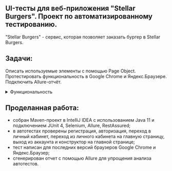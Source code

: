 ## UI-тесты для веб-приложения "Stellar Burgers". Проект по автоматизированному тестированию.
"Stellar Burgers" - сервис, которая позволяет заказать бургер в Stellar Burgers.

## Задачи:
Описать используемые элементы с помощью Page Object. 
Протестировать функциональность в Google Chrome и Яндекс.Браузере. 
Подключить Allure-отчёт.

<details>
<summary> Функциональность </summary> 
 
*Регистрация*
 - Проверить успешную регистрацию.
 - Проверить ошибку для некорректного пароля. Минимальный пароль — шесть символов.


*Вход*
 - Проверить вход по кнопке «Войти в аккаунт» на главной,
 - Проверить вход через кнопку «Личный кабинет»,
 - Проверить вход через кнопку в форме регистрации,
 - Проверить вход через кнопку в форме восстановления пароля.


*Переход в личный кабинет*

 - Проверить переход по клику на «Личный кабинет».
 - Проверить переход из личного кабинета в конструктор.
 - Проверить переход по клику на «Конструктор» и на логотип Stellar Burgers.

*Выход из аккаунта*
 - Проверить выход по кнопке «Выйти» в личном кабинете.


*Раздел «Конструктор»*

Проверить, что работают переходы к разделам:
 - «Булки»,
 - «Соусы»,
 - «Начинки».

***
</details>

## Проделанная работа:
- собран Maven-проект в IntelliJ IDEA с использованием Java 11 и подключением JUnit 4, Selenium, Allure, RestAssured;
- в автотестах проверены регистрация, авторизация, переход в личный кабинет, переход из личного кабинета на главную страницу, выход из аккаунта и конструктор на главной странице;
- тест написан для последних версий браузеров Google Chrome и Яндекс.Браузер;
- сгенерирован отчет с помощью Allure для упрощения анализа автотестов.
